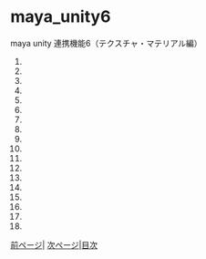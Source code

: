 # maya_unity6
maya unity 連携機能6（テクスチャ・マテリアル編）

1. 
1. 
1. 
1. 
1. 
1. 
1. 
1. 
1. 
1. 
1. 
1. 
1. 
1. 
1. 
1. 
1. 
1. 

[前ページ](https://github.com/175B005/maya_unity5)| [次ページ](https://github.com/175B005/maya_unity7)|[目次](https://github.com/175B005/maya_unity_index)
